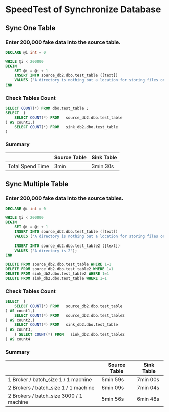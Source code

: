 # SpeedTest of Synchronize Database
## Sync One Table
### Enter 200,000 fake data into the source table.
```sql
DECLARE @i int = 0

WHILE @i < 200000
BEGIN
    SET @i = @i + 1
    INSERT INTO source_db2.dbo.test_table ([text]) 
    VALUES ('A directory is nothing but a location for storing files on the Linux system in a hierarchical format. For example, $HOME/Downloads/ would store all downloaded files or /tmp/ would store temporary files. This page shows how to see if a directory exist');
END
```
### Check Tables Count
```sql
SELECT COUNT(*) FROM dbo.test_table ;
SELECT  (
    SELECT COUNT(*) FROM   source_db2.dbo.test_table
) AS count1,(
    SELECT COUNT(*) FROM   sink_db2.dbo.test_table
) 
```
### Summary
| | Source Table | Sink Table |
|-|-|-|
| Total Spend Time | 3min | 3min 30s |


## Sync Multiple Table
### Enter 200,000 fake data into the source tables.
```sql
DECLARE @i int = 0

WHILE @i < 200000
BEGIN
    SET @i = @i + 1
    INSERT INTO source_db2.dbo.test_table ([text]) 
    VALUES ('A directory is nothing but a location for storing files on the Linux system in a hierarchical format. For example, $HOME/Downloads/ would store all downloaded files or /tmp/ would store temporary files. This page shows how to see if a directory exist');
    
    INSERT INTO source_db2.dbo.test_table2 ([text]) 
    VALUES ('A directory is 2');
END
```

```sql
DELETE FROM source_db2.dbo.test_table WHERE 1=1
DELETE FROM source_db2.dbo.test_table2 WHERE 1=1
DELETE FROM sink_db2.dbo.test_table2 WHERE 1=1
DELETE FROM sink_db2.dbo.test_table WHERE 1=1
```
### Check Tables Count
```sql
SELECT  (
    SELECT COUNT(*) FROM   source_db2.dbo.test_table
) AS count1,( 
    SELECT COUNT(*) FROM   source_db2.dbo.test_table2
) AS count2,(
    SELECT COUNT(*) FROM   sink_db2.dbo.test_table
) AS count3,
    ( SELECT COUNT(*) FROM   sink_db2.dbo.test_table2
) AS count4
```
### Summary
| | Source Table | Sink Table |
|-|-|-|
| 1 Broker / batch_size 1 / 1 machine | 5min 59s | 7min 00s |
| 2 Brokers / batch_size 1 / 1 machine  | 6min 09s | 7min 04s  |
| 2 Brokers / batch_size 3000 / 1 machine  | 5min 56s | 6min 48s  |